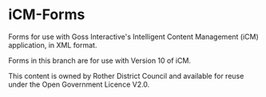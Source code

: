 iCM-Forms
=========

Forms for use with Goss Interactive's Intelligent Content Management (iCM) application, in XML format.

Forms in this branch are for use with Version 10 of iCM.

This content is owned by Rother District Council and available for reuse under the Open Government Licence V2.0.
